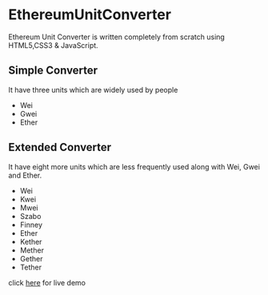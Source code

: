 # EthereumUnitConverter

Ethereum Unit Converter is written completely from scratch using HTML5,CSS3 & JavaScript.

Simple Converter
----------------
It have three units which are widely used by people 
- Wei
- Gwei
- Ether 

Extended Converter
------------------
It have eight more units which are less frequently used along with Wei, Gwei and Ether.
- Wei
- Kwei
- Mwei
- Szabo
- Finney
- Ether
- Kether
- Mether
- Gether
- Tether

click [here](ahmadbshaik.github.io/ethereum-unit-converter) for live demo